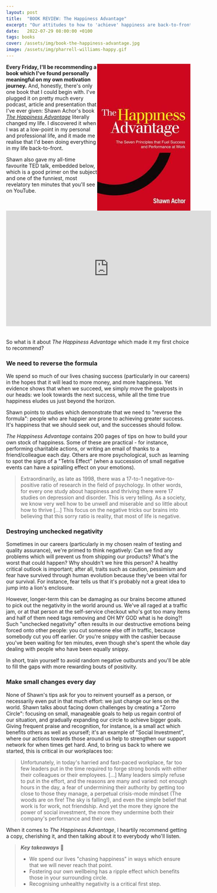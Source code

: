 ```yaml
---
layout: post
title:  "BOOK REVIEW: The Happiness Advantage"
excerpt: "Our attitudes to how to 'achieve' happiness are back-to-front. Let's fix them."
date:   2022-07-29 08:00:00 +0100
tags: books
cover: /assets/img/book-the-happiness-advantage.jpg
image: /assets/img/pharrell-williams-happy.gif
---
```


<img src="/assets/img/book-the-happiness-advantage.jpg" align="right">**Every Friday, I'll be recommending a book which I've found personally meaningful on my own motivation journey.** And, honestly, there's only one book that I could begin with. I've plugged it on pretty much every podcast, article and presentation that I've ever given: Shawn Achor's book [_The Happiness Advantage_](https://www.shawnachor.com/books/happiness-advantage/) literally changed my life. I discovered it when I was at a low-point in my personal and professional life, and it made me realise that I'd been doing everything in my life back-to-front.

Shawn also gave my all-time favourite TED talk, embedded below, which is a good primer on the subject and one of the funniest, most revelatory ten minutes that you'll see on YouTube.

<iframe width="560" height="315" src="https://www.youtube.com/embed/GXy__kBVq1M" title="YouTube video player" frameborder="0" allow="accelerometer; autoplay; clipboard-write; encrypted-media; gyroscope; picture-in-picture" allowfullscreen></iframe>

<br/>So what is it about _The Happiness Advantage_ which made it my first choice to recommend?

### We need to reverse the formula

We spend so much of our lives chasing success (particularly in our careers) in the hopes that it will lead to more money, and more happiness. Yet evidence shows that when we succeed, we simply move the goalposts in our heads: we look towards the next success, while all the time true happiness eludes us just beyond the horizon.

Shawn points to studies which demonstrate that we need to "reverse the formula": people who are happier are prone to achieving greater success. It's happiness that we should seek out, and the successes should follow.

_The Happiness Advantage_ contains 200 pages of tips on how to build your own stock of happiness. Some of these are practical - for instance, performing charitable actions, or writing an email of thanks to a friend/colleague each day. Others are more psychological, such as learning to spot the signs of a "Tetris Effect" (when a succession of small negative events can have a spiralling effect on your emotions). 

> Extraordinarily, as late as 1998, there was a 17-to-1 negative-to-positive ratio of research in the field of psychology. In other words, for every one study about happiness and thriving there were 17 studies on depression and disorder. This is very telling. As a society, we know very well how to be unwell and miserable and so little about how to thrive [...] This focus on the negative tricks our brains into believing that this sorry ratio is reality, that most of life is negative.

### Destroying unchecked negativity

Sometimes in our careers (particularly in my chosen realm of testing and quality assurance), we're primed to think negatively: Can we find any problems which will prevent us from shipping our products? What's the worst that could happen? Why shouldn't we hire this person? A healthy critical outlook is important; after all, traits such as caution, pessimism and fear have survived through human evolution because they've been vital for our
survival. For instance, fear tells us that it's probably not a great idea to jump into a lion's enclosure.

However, longer-term this can be damaging as our brains become attuned to pick out the negativity in the world around us. We've all raged at a traffic jam, or at that person at the self-service checkout who's got too many items and half of them need tags removing and OH MY GOD what is he doing?! Such "unchecked negativity" often results in our destructive emotions being forced onto other people: you cut someone else off in traffic, because somebody cut you off earlier. Or you're snippy with the cashier because you've been waiting for ten minutes, even though she's spent the whole day dealing with people who have been equally snippy.

In short, train yourself to avoid random negative outbursts and you'll be able to fill the gaps with more rewarding bouts of positivity.

### Make small changes every day

None of Shawn's tips ask for you to reinvent yourself as a person, or necessarily even put in that much effort: we just change our lens on the world. Shawn talks about facing down challenges by creating a "Zorro Circle": focusing on small, manageable goals to help us regain control of our situation, and gradually expanding our circle to achieve bigger goals. Giving frequent praise and recognition, for instance, is a small act which benefits others as well as yourself; it's an example of "Social Investment", where our actions towards those around us help to strengthen our support network for when times get hard. And, to bring us back to where we started, this is critical in our workplaces too:

> Unfortunately, in today's harried and fast-paced workplace, far too few leaders put in the time required to forge strong bonds with either their colleagues or their employees. [...] Many leaders simply refuse to put in the effort, and the reasons are many and varied: not enough hours in the day, a fear of undermining their authority by getting too close to those they manage, a perpetual crisis-mode mindset (The woods are on fire! The sky is falling!), and even the simple belief that work is for work, not friendship. And yet the more they ignore the power of social investment, the more they undermine both their company's performance and their own.

When it comes to _The Happiness Advantage_, I heartily recommend getting a copy, cherishing it, and then talking about it to everybody who'll listen.

> **_Key takeaways_** 📝  
> * We spend our lives "chasing happiness" in ways which ensure that we will never reach that point.
> * Fostering our own wellbeing has a ripple effect which benefits those in your surrounding circle.
> * Recognising unhealthy negativity is a critical first step.
